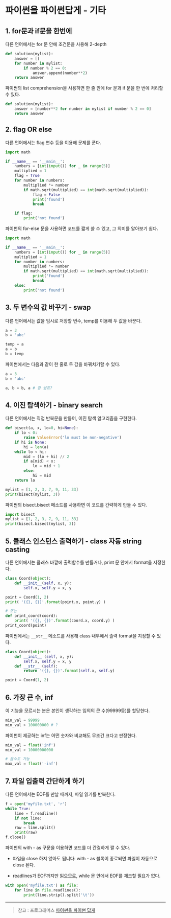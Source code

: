 # 파이썬을 파이썬답게 - 기타

## 1. for문과 if문을 한번에

다른 언어에서는 for 문 안에 조건문을 사용해 2-depth

```py
def solution(mylist):
    answer = []
    for number in mylist:
        if number % 2 == 0:
            answer.append(number**2)
    return answer
```

파이썬의 list comprehension을 사용하면 한 줄 안에 for 문과 if 문을 한 번에 처리할 수 있다.

```py
def solution(mylist):
    answer = [number**2 for number in mylist if number % 2 == 0]
    return answer
```

## 2. flag OR else

다른 언어에서는 flag 변수 등을 이용해 문제를 푼다.

```py
import math

if __name__ == '__main__':
    numbers = [int(input()) for _ in range(5)]
    multiplied = 1
    flag = True
    for number in numbers:
        multiplied *= number
        if math.sqrt(multiplied) == int(math.sqrt(multiplied)):
            flag = False
            print('found')
            break

    if flag:
        print('not found')
```

파이썬의 for-else 문을 사용하면 코드를 짧게 쓸 수 있고, 그 의미를 알아보기 쉽다.

```py
import math

if __name__ == '__main__':
    numbers = [int(input()) for _ in range(5)]
    multiplied = 1
    for number in numbers:
        multiplied *= number
        if math.sqrt(multiplied) == int(math.sqrt(multiplied)):
            print('found')
            break
    else:
        print('not found')
```

## 3. 두 변수의 값 바꾸기 - swap

다른 언어에서는 값을 임시로 저장할 변수, temp를 이용해 두 값을 바꾼다.

```py
a = 3
b = 'abc'

temp = a
a = b
b = temp
```

파이썬에서는 다음과 같이 한 줄로 두 값을 바꿔치기할 수 있다.

```py
a = 3
b = 'abc'

a, b = b, a # 참 쉽죠?
```

## 4. 이진 탐색하기 - binary search

다른 언어에서는 직접 반복문을 만들어, 이진 탐색 알고리즘을 구현한다.

```py
def bisect(a, x, lo=0, hi=None):
    if lo < 0:
        raise ValueError('lo must be non-negative')
    if hi is None:
        hi = len(a)
    while lo < hi:
        mid = (lo + hi) // 2
        if a[mid] < x:
            lo = mid + 1
        else:
            hi = mid
    return lo

mylist = [1, 2, 3, 7, 9, 11, 33]
print(bisect(mylist, 3))
```

파이썬의 bisect.bisect 메소드를 사용하면 이 코드를 간략하게 만들 수 있다.

```py
import bisect
mylist = [1, 2, 3, 7, 9, 11, 33]
print(bisect.bisect(mylist, 3))
```

## 5. 클래스 인스턴스 출력하기 - class 자동 string casting

다른 언어에서는 클래스 바깥에 출력함수를 만들거나, print 문 안에서 format을 지정한다.

```py
class Coord(object):
    def __init__(self, x, y):
        self.x, self.y = x, y

point = Coord(1, 2)
print( '({}, {})'.format(point.x, point.y) ) 

# 또는
def print_coord(coord):
    print( '({}, {})'.format(coord.x, coord.y) )
print_coord(point)
```

파이썬에서는 `__str__` 메소드를 사용해 class 내부에서 출력 format을 지정할 수 있다.

```py
class Coord(object):
    def __init__ (self, x, y):
        self.x, self.y = x, y
    def __str__ (self):
        return '({}, {})'.format(self.x, self.y)

point = Coord(1, 2)
```

## 6. 가장 큰 수, inf

이 기능을 모르시는 분은 본인이 생각하는 임의의 큰 수(99999등)를 할당한다.

```py
min_val = 99999
min_val > 100000000 # ?
```

파이썬이 제공하는 inf는 어떤 숫자와 비교해도 무조건 크다고 판정한다.

```py
min_val = float('inf')
min_val > 10000000000

# 음수도 가능
max_val = float('-inf')
```

## 7. 파일 입출력 간단하게 하기

다른 언어에서는 EOF를 만날 때까지, 파일 읽기를 반복한다.

```py
f = open('myfile.txt', 'r')
while True:
    line = f.readline()
    if not line: 
        break
    raw = line.split()
    print(raw)
f.close()
```

파이썬의 with - as 구문을 이용하면 코드를 더 간결하게 짤 수 있다.

- 파일을 close 하지 않아도 됩니다: with - as 블록이 종료되면 파일이 자동으로 close 된다.

- readlines가 EOF까지만 읽으므로, while 문 안에서 EOF를 체크할 필요가 없다.

```py
with open('myfile.txt') as file:
    for line in file.readlines():
        print(line.strip().split('\t'))
```

---

> 참고 : 프로그래머스 [파이썬을 파이썬 답게](https://school.programmers.co.kr/learn/courses/4008/4008-%ED%8C%8C%EC%9D%B4%EC%8D%AC%EC%9D%84-%ED%8C%8C%EC%9D%B4%EC%8D%AC%EB%8B%B5%EA%B2%8C)